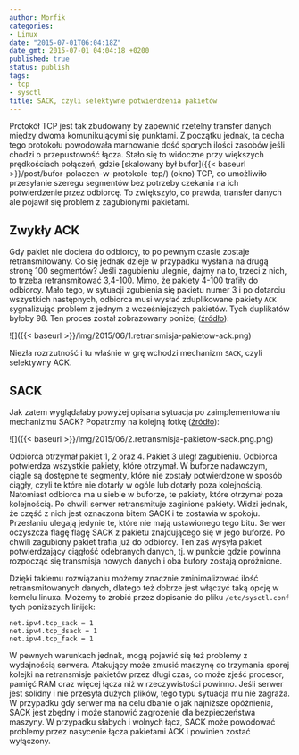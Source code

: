 ```yaml
---
author: Morfik
categories:
- Linux
date: "2015-07-01T06:04:18Z"
date_gmt: 2015-07-01 04:04:18 +0200
published: true
status: publish
tags:
- tcp
- sysctl
title: SACK, czyli selektywne potwierdzenia pakietów
---
```


Protokół TCP jest tak zbudowany by zapewnić rzetelny transfer danych między dwoma komunikującymi się
punktami. Z początku jednak, ta cecha tego protokołu powodowała marnowanie dość sporych ilości
zasobów jeśli chodzi o przepustowość łącza. Stało się to widoczne przy większych prędkościach
połączeń, gdzie [skalowany był bufor]({{< baseurl >}}/post/bufor-polaczen-w-protokole-tcp/)
(okno) TCP, co umożliwiło przesyłanie szeregu segmentów bez potrzeby czekania na ich potwierdzenie
przez odbiorcę. To zwiększyło, co prawda, transfer danych ale pojawił się problem z zagubionymi
pakietami.

<!--more-->
## Zwykły ACK

Gdy pakiet nie dociera do odbiorcy, to po pewnym czasie zostaje retransmitowany. Co się jednak
dzieje w przypadku wysłania na drugą stronę 100 segmentów? Jeśli zagubieniu ulegnie, dajmy na to,
trzeci z nich, to trzeba retransmitować 3,4-100. Mimo, że pakiety 4-100 trafiły do odbiorcy. Mało
tego, w sytuacji zgubienia się pakietu numer 3 i po dotarciu wszystkich następnych, odbiorca musi
wysłać zduplikowane pakiety `ACK` sygnalizując problem z jednym z wcześniejszych pakietów. Tych
duplikatów byłoby 98. Ten proces został zobrazowany poniżej
([źródło](http://www.tcpipguide.com/free/t_TCPNonContiguousAcknowledgmentHandlingandSelective.htm)):

![]({{< baseurl >}}/img/2015/06/1.retransmisja-pakietow-ack.png)

Niezła rozrzutność i tu właśnie w grę wchodzi mechanizm `SACK`, czyli selektywny ACK.

## SACK

Jak zatem wyglądałaby powyżej opisana sytuacja po zaimplementowaniu mechanizmu SACK? Popatrzmy na
kolejną fotkę
([źródło](http://www.tcpipguide.com/free/t_TCPNonContiguousAcknowledgmentHandlingandSelective.htm)):

![]({{< baseurl >}}/img/2015/06/2.retransmisja-pakietow-sack.png.png)

Odbiorca otrzymał pakiet 1, 2 oraz 4. Pakiet 3 uległ zagubieniu. Odbiorca potwierdza wszystkie
pakiety, które otrzymał. W buforze nadawczym, ciągle są dostępne te segmenty, które nie zostały
potwierdzone w sposób ciągły, czyli te które nie dotarły w ogóle lub dotarły poza kolejnością.
Natomiast odbiorca ma u siebie w buforze, te pakiety, które otrzymał poza kolejnością. Po chwili
serwer retransmituje zaginione pakiety. Widzi jednak, że część z nich jest oznaczona bitem SACK i te
zostawia w spokoju. Przesłaniu ulegają jedynie te, które nie mają ustawionego tego bitu. Serwer
oczyszcza flagę flagę SACK z pakietu znajdującego się w jego buforze. Po chwili zagubiony pakiet
trafia już do odbiorcy. Ten zaś wysyła pakiet potwierdzający ciągłość odebranych danych, tj. w
punkcie gdzie powinna rozpocząć się transmisja nowych danych i oba bufory zostają opróżnione.

Dzięki takiemu rozwiązaniu możemy znacznie zminimalizować ilość retransmitowanych danych, dlatego
też dobrze jest włączyć taką opcję w kernelu linuxa. Możemy to zrobić przez dopisanie do pliku
`/etc/sysctl.conf` tych poniższych linijek:

    net.ipv4.tcp_sack = 1
    net.ipv4.tcp_dsack = 1
    net.ipv4.tcp_fack = 1

W pewnych warunkach jednak, mogą pojawić się też problemy z wydajnością serwera. Atakujący może
zmusić maszynę do trzymania sporej kolejki na retransmisje pakietów przez długi czas, co może zjeść
procesor, pamięć RAM oraz więcej łącza niż w rzeczywistości powinno. Jeśli serwer jest solidny i nie
przesyła dużych plików, tego typu sytuacja mu nie zagraża. W przypadku gdy serwer ma na celu dbanie
o jak najniższe opóźnienia, SACK jest zbędny i może stanowić zagrożenie dla bezpieczeństwa maszyny.
W przypadku słabych i wolnych łącz, SACK może powodować problemy przez nasycenie łącza pakietami ACK
i powinien zostać wyłączony.
